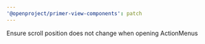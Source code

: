 ```yaml
---
'@openproject/primer-view-components': patch
---
```


Ensure scroll position does not change when opening ActionMenus
